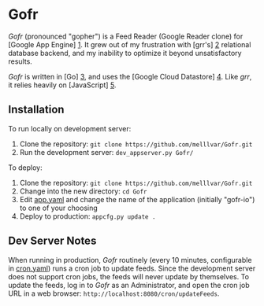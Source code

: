 Gofr
==========

*Gofr* (pronounced "gopher") is a Feed Reader (Google Reader clone) for [Google App Engine] [1]. It grew out of my frustration with [grr's] [2] relational database backend, and my inability to optimize it beyond unsatisfactory results. 

_Gofr_ is written in [Go] [3], and uses the [Google Cloud Datastore] [4]. Like _grr_, it relies heavily on [JavaScript] [5].

Installation
------------

To run locally on development server:

1. Clone the repository: `git clone https://github.com/melllvar/Gofr.git`
2. Run the development server: `dev_appserver.py Gofr/`

To deploy:

1. Clone the repository: `git clone https://github.com/melllvar/Gofr.git`
2. Change into the new directory: `cd Gofr`
3. Edit [app.yaml](app.yaml) and change the name of the application (initially "gofr-io") to one of your choosing
4. Deploy to production: `appcfg.py update .`

Dev Server Notes
----------------

When running in production, _Gofr_ routinely (every 10 minutes, configurable in [cron.yaml](cron.yaml)) runs a cron job to update feeds. Since the development server does not support cron jobs, the feeds will never update by themselves. To update the feeds, log in to _Gofr_ as an Administrator, and open the cron job URL in a web browser: `http://localhost:8080/cron/updateFeeds`.

  [1]: https://developers.google.com/appengine/
  [2]: https://github.com/melllvar/grr/
  [3]: http://golang.org/
  [4]: https://developers.google.com/datastore/
  [5]: http://en.wikipedia.org/wiki/JavaScript

